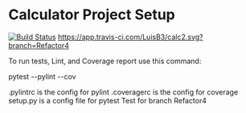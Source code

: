 # Calculator Project Setup
[![Build Status](https://app.travis-ci.com/LuisB3/calc2.svg?branch=Refactor4)](https://app.travis-ci.com/LuisB3/calc2)
https://app.travis-ci.com/LuisB3/calc2.svg?branch=Refactor4

To run tests, Lint, and Coverage report use this command:

pytest  --pylint --cov

.pylintrc is the config for pylint
.coveragerc is the config for coverage
setup.py is a config file for pytest
Test for branch Refactor4
